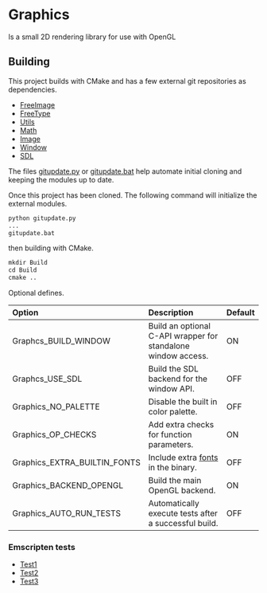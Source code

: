 # Graphics

Is a small 2D rendering library for use with OpenGL

## Building

This project builds with CMake and has a few external git repositories as dependencies.

+ [FreeImage](https://github.com/CharlesCarley/FreeImage)
+ [FreeType](https://github.com/CharlesCarley/FreeType)
+ [Utils](https://github.com/CharlesCarley/Utils)
+ [Math](https://github.com/CharlesCarley/Math)
+ [Image](https://github.com/CharlesCarley/Image)
+ [Window](https://github.com/CharlesCarley/Window)
+ [SDL](https://github.com/CharlesCarley/SDL)

The files [gitupdate.py](gitupdate.py) or [gitupdate.bat](gitupdate.bat) help automate initial cloning and keeping the modules up to date.

Once this project has been cloned. The following command will initialize the external modules.

```txt
python gitupdate.py 
...
gitupdate.bat 
```

then building with CMake.
```txt
mkdir Build
cd Build
cmake .. 
```

Optional defines.

| Option                       | Description                                                     | Default |
|:-----------------------------|:----------------------------------------------------------------|:--------|
| Graphcs_BUILD_WINDOW         | Build an optional C-API wrapper for standalone window access.   | ON      |
| Graphcs_USE_SDL              | Build the SDL backend for the window API.                       | OFF     |
| Graphics_NO_PALETTE          | Disable the built in color palette.                             | OFF     |
| Graphics_OP_CHECKS           | Add extra checks for function parameters.                       | ON      |
| Graphics_EXTRA_BUILTIN_FONTS | Include extra [fonts](https://fonts.google.com/) in the binary. | OFF     |
| Graphics_BACKEND_OPENGL      | Build the main OpenGL backend.                                  | ON      |
| Graphics_AUTO_RUN_TESTS      | Automatically execute tests after a successful build.           | OFF     |


### Emscripten tests

+ [Test1](https://CharlesCarley.github.io/Graphics/ColorApp.html)
+ [Test2](https://CharlesCarley.github.io/Graphics/RandRect.html)
+ [Test3](https://CharlesCarley.github.io/Graphics/CTest.html)
